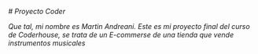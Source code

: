 <em># Proyecto Coder<em>


Que tal, mi nombre es Martin Andreani. Este es mi proyecto final del curso de Coderhouse, se trata de un E-commerse de una tienda que vende instrumentos musicales
